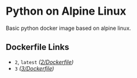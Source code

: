 # Python on Alpine Linux

Basic python docker image based on alpine linux.

## Dockerfile Links

* `2`, `latest` *([2/Dockerfile](./2/Dockerfile))*
* `3` *([3/Dockerfile](./3/Dockerfile))*

